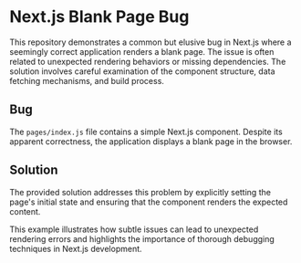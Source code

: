 # Next.js Blank Page Bug

This repository demonstrates a common but elusive bug in Next.js where a seemingly correct application renders a blank page. The issue is often related to unexpected rendering behaviors or missing dependencies.  The solution involves careful examination of the component structure, data fetching mechanisms, and build process.

## Bug

The `pages/index.js` file contains a simple Next.js component.  Despite its apparent correctness, the application displays a blank page in the browser.

## Solution

The provided solution addresses this problem by explicitly setting the page's initial state and ensuring that the component renders the expected content.

This example illustrates how subtle issues can lead to unexpected rendering errors and highlights the importance of thorough debugging techniques in Next.js development. 